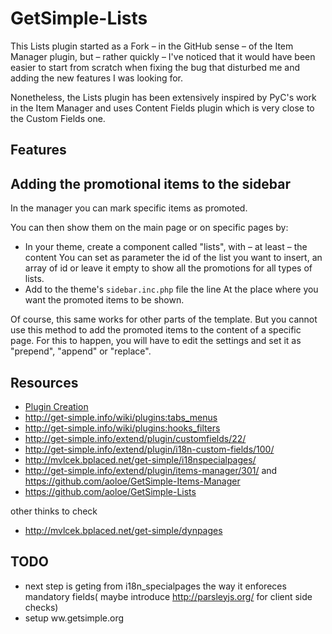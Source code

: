 # GetSimple-Lists


This Lists plugin started as a Fork – in the GitHub sense –  of the Item Manager plugin, but – rather quickly – I've noticed that it would have been easier to start from scratch when fixing the bug that disturbed me and adding the new features I was looking for.

Nonetheless, the Lists plugin has been extensively inspired by PyC's work in the Item Manager and uses Content Fields plugin which is very close to the Custom Fields one.

## Features

## Adding the promotional items to the sidebar

In the manager you can mark specific items as promoted.

You can then show them on the main page or on specific pages by:

- In your theme, create a component called "lists", with – at least – the content
        <?php lists_promotion() ?>
  You can set as parameter the id of the list you want to insert, an array of id or leave it empty to show all the promotions for all types of lists.
- Add to the theme's `sidebar.inc.php` file the line
        <?php get_component('lists'); ?>
  At the place where you want the promoted items to be shown.

Of course, this same works for other parts of the template. But you cannot use this method to add the promoted items to the content of a specific page.
For this to happen, you will have to edit the settings and set it as "prepend", "append" or "replace".

## Resources

- [Plugin Creation](http://get-simple.info/wiki/plugins:creation)
- http://get-simple.info/wiki/plugins:tabs_menus
- http://get-simple.info/wiki/plugins:hooks_filters
- http://get-simple.info/extend/plugin/customfields/22/
- http://get-simple.info/extend/plugin/i18n-custom-fields/100/
- http://mvlcek.bplaced.net/get-simple/i18nspecialpages/
- http://get-simple.info/extend/plugin/items-manager/301/ and https://github.com/aoloe/GetSimple-Items-Manager
- https://github.com/aoloe/GetSimple-Lists

other thinks to check
- http://mvlcek.bplaced.net/get-simple/dynpages

## TODO

- next step is geting from i18n_specialpages the way it enforeces mandatory fields( maybe introduce http://parsleyjs.org/ for client side checks)
- setup ww.getsimple.org
